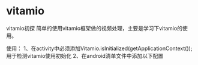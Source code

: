# vitamio
vitamio初探
简单的使用vitamio框架做的视频处理，主要是学习下vitamio的使用。


使用：
1、在activity中必须添加Vitamio.isInitialized(getApplicationContext());用于检测vitamio使用初始化
2、在android清单文件中添加以下配置
          <activity
            android:name="io.vov.vitamio.activity.InitActivity"
            android:configChanges="orientation|screenSize|smallestScreenSize|keyboard|keyboardHidden|navigation"
            android:launchMode="singleTop"
            android:theme="@android:style/Theme.NoTitleBar"
            android:windowSoftInputMode="stateAlwaysHidden" />
